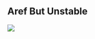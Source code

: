 ## Aref But Unstable

<img src="https://lanyard-profile-readme.vercel.app/api/1153976202600648714?bg=0d1117">
